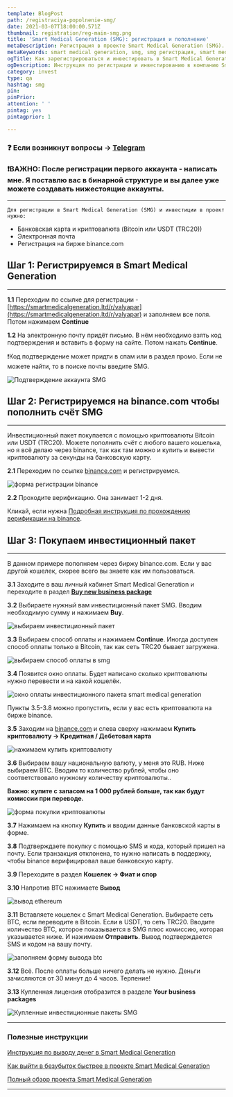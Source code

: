 ```yaml
---
template: BlogPost
path: /registraciya-popolnenie-smg/
date: 2021-03-07T18:00:00.571Z
thumbnail: registration/reg-main-smg.png
title: 'Smart Medical Generation (SMG): регистрация и пополнение'
metaDescription: Регистрация в проекте Smart Medical Generation (SMG). Покупка инвестиционного пакета. Ответы на часто-задаваемые вопросы по инвестированию в проект SMG
metaKeywords: smart medical generation, smg, smg регистрация, smart medical generation регистрация, смарт медикал дженерейшен, смг регистрация
ogTitle: Как зарегистрироваться и инвестировать в Smart Medical Generation?
ogDescription: Инструкция по регистрации и инвестированию в компанию Smart Medical Generation. Покупаем инвестиционный пакет и разбираем остальные нюансы
category: invest
type: qa
hashtag: smg
pin:
pinPrior:
attention: ' '
pintag: yes
pintagprior: 1

---
```

### ❓ Если возникнут вопросы → **[Telegram](https://t.me/girlwithbun)**
### ❗️**ВАЖНО:** После регистрации первого аккаунта - написать мне. Я поставлю вас в бинарной структуре и вы далее уже можете создавать нижестоящие аккаунты. 
***

`Для регистрации в Smart Medical Generation (SMG) и инвестиции в проект нужно:`

- Банковская карта и криптовалюта (Bitcoin или USDT (TRC20))
- Электронная почта
- Регистрация на бирже binance.com

## Шаг 1: Регистрируемся в Smart Medical Generation
***

**1.1** Переходим по ссылке для регистрации - [https://smartmedicalgeneration.ltd/r/valyapar](https://smartmedicalgeneration.ltd/r/valyapar) и заполняем все поля. Потом нажимаем **Continue**

**1.2** На электронную почту придёт письмо. В нём необходимо взять код подтверждения и вставить в форму на сайте. Потом нажать **Continue**. 

❗️Код подтверждение может придти в спам или в раздел промо. Если не можете найти, то в поиске почты введите SMG.

![Подтверждение аккаунта SMG](conf-code-smg.png)

## Шаг 2: Регистрируемся на binance.com чтобы пополнить счёт SMG
***

Инвестиционный пакет покупается с помощью криптовалюты Bitcoin или USDT (TRC20). Можете пополнить счёт с любого вашего кошелька, но я всё делаю через binance, так как там можно и купить и вывести криптовалюту за секунды на банковскую карту.

**2.1** Переходим по ссылке [binance.com](https://accounts.binance.com/ru/register) и регистрируемся.

![форма регистрации binance](smg-bin-reg.jpg)

**2.2** Проходите верификацию. Она занимает 1-2 дня.

Кликай, если нужна [Подробная инструкция по прохождению верификации на binance](/verifikaciya-binance/).

## Шаг 3: Покупаем инвестиционный пакет
***
В данном примере пополняем через биржу binance.com. Если у вас другой кошелек, скорее всего вы знаете как им пользоваться.

**3.1** Заходите в ваш личный кабинет Smart Medical Generation и переходите в раздел **[Buy new business package](https://smartmedicalgeneration.ltd/account/packages/buy)**

**3.2** Выбираете нужный вам инвестиционный пакет SMG. Вводим необходимую сумму и нажимаем **Buy**.

![выбираем инвестиционный пакет](invest-smg.png)

**3.3** Выбираем способ оплаты и нажимаем **Continue**. Иногда доступен способ оплаты только в Bitcoin, так как сеть TRC20 бывает загружена.

![выбираем способ оплаты в smg](type-of-pay-smg.png)

**3.4** Появится окно оплаты. Будет написано сколько криптовалюты нужно перевести и на какой кошелёк.

![окно оплаты инвестиционного пакета smart medical generation](in-paying-smg.png)

Пункты 3.5-3.8 можно пропустить, если у вас есть криптовалюта на бирже binance.

**3.5** Заходим на [binance.com](http://binance.com) и слева сверху нажимаем **Купить криптовалюту → Кредитная / Дебетовая карта**

![нажимаем купить криптовалюту](smg-bin-buy.jpg)

**3.6** Выбираем вашу национальную валюту, у меня это RUB. Ниже выбираем BTC. Вводим то количество рублей, чтобы оно соответствовало нужному количеству криптовалюты.. 

**Важно: купите с запасом на 1 000 рублей больше, так как будут комиссии при переводе.**

![форма покупки криптовалюты](buy-btc-smg.png)

**3.7** Нажимаем на кнопку **Купить** и вводим данные банковской карты в форме.

**3.8** Подтверждаете покупку с помощью SMS и кода, который пришел на почту. Если транзакция отклонена, то нужно написать в поддержку, чтобы binance верифицировал вашe банковскую карту.

**3.9** Переходите в раздел **Кошелек → Фиат и спор**

**3.10** Напротив BTC нажимаете **Вывод**

![вывод ethereum](smg-bin-with-btc.png)

**3.11** Вставляете кошелек с Smart Medical Generation. Выбираете сеть BTC, если переводите в Bitcoin. Если в USDT, то сеть TRC20. Вводите количество BTC, которое показывается в SMG плюс комиссию, которая указывается ниже. И нажимаем **Отправить**. Вывод подтверждается SMS и кодом на вашу почту.

![заполняем форму вывода btc](smg-bin-form-btc-fill.png)

**3.12** Всё. После оплаты больше ничего делать не нужно. Деньги зачисляются от 30 минут до 4 часов. Терпение!

**3.13** Купленная лицензия отобразится в разделе **Your business packages**

![Купленные инвестиционные пакеты SMG](your-business-packages-smg.png)

***
### Полезные инструкции

[Инструкция по выводу денег в Smart Medical Generation](https://pyromid.ru/vivod-smg/)

[Как выйти в безубыток быстрее в проекте Smart Medical Generation](https://pyromid.ru/bistryi-vihod-v-bezubitok-v-smg/)

[Полный обзор проекта Smart Medical Generation](https://pyromid.ru/obzor-proekta-smg-ltd/)

***
